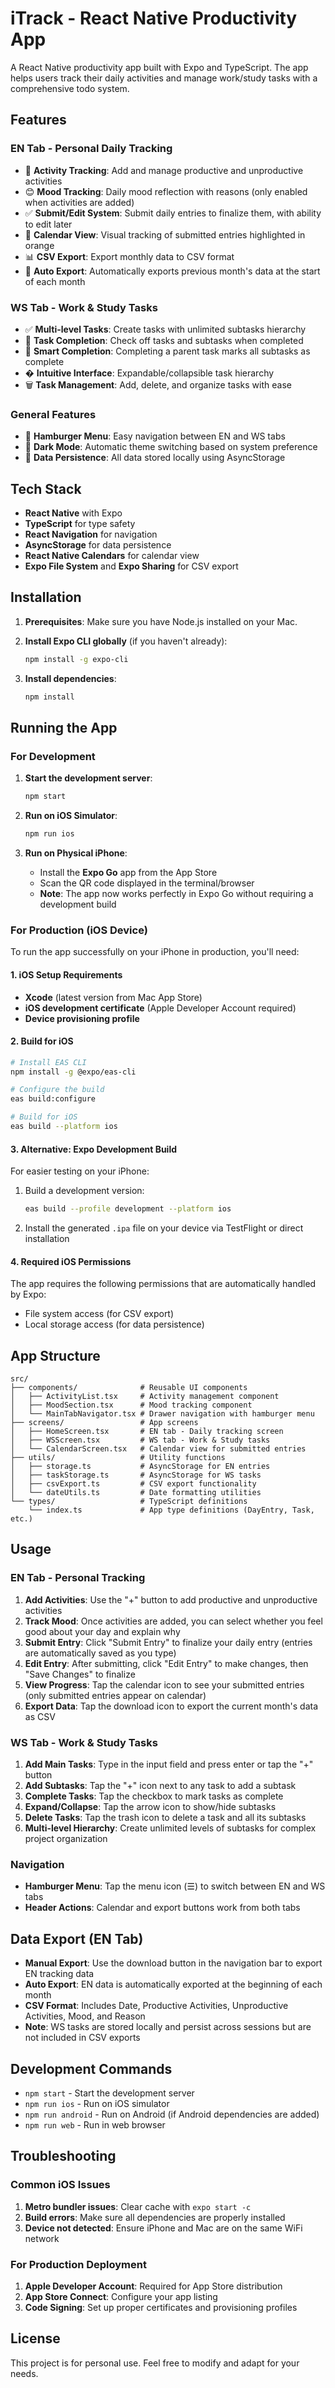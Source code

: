 # iTrack - React Native Productivity App

A React Native productivity app built with Expo and TypeScript. The app helps users track their daily activities and manage work/study tasks with a comprehensive todo system.

## Features

### EN Tab - Personal Daily Tracking
- 📝 **Activity Tracking**: Add and manage productive and unproductive activities
- 😊 **Mood Tracking**: Daily mood reflection with reasons (only enabled when activities are added)
- ✅ **Submit/Edit System**: Submit daily entries to finalize them, with ability to edit later
- 📅 **Calendar View**: Visual tracking of submitted entries highlighted in orange
- 📊 **CSV Export**: Export monthly data to CSV format
- 🔄 **Auto Export**: Automatically exports previous month's data at the start of each month

### WS Tab - Work & Study Tasks
- ✅ **Multi-level Tasks**: Create tasks with unlimited subtasks hierarchy
- 🎯 **Task Completion**: Check off tasks and subtasks when completed
- 🔗 **Smart Completion**: Completing a parent task marks all subtasks as complete
- � **Intuitive Interface**: Expandable/collapsible task hierarchy
- 🗑️ **Task Management**: Add, delete, and organize tasks with ease

### General Features
- 🍔 **Hamburger Menu**: Easy navigation between EN and WS tabs
- 🌙 **Dark Mode**: Automatic theme switching based on system preference
- 💾 **Data Persistence**: All data stored locally using AsyncStorage

## Tech Stack

- **React Native** with Expo
- **TypeScript** for type safety
- **React Navigation** for navigation
- **AsyncStorage** for data persistence
- **React Native Calendars** for calendar view
- **Expo File System** and **Expo Sharing** for CSV export

## Installation

1. **Prerequisites**: Make sure you have Node.js installed on your Mac.

2. **Install Expo CLI globally** (if you haven't already):
   ```bash
   npm install -g expo-cli
   ```

3. **Install dependencies**:
   ```bash
   npm install
   ```

## Running the App

### For Development

1. **Start the development server**:
   ```bash
   npm start
   ```

2. **Run on iOS Simulator**:
   ```bash
   npm run ios
   ```

3. **Run on Physical iPhone**:
   - Install the **Expo Go** app from the App Store
   - Scan the QR code displayed in the terminal/browser
   - **Note**: The app now works perfectly in Expo Go without requiring a development build

### For Production (iOS Device)

To run the app successfully on your iPhone in production, you'll need:

#### 1. iOS Setup Requirements

- **Xcode** (latest version from Mac App Store)
- **iOS development certificate** (Apple Developer Account required)
- **Device provisioning profile**

#### 2. Build for iOS

```bash
# Install EAS CLI
npm install -g @expo/eas-cli

# Configure the build
eas build:configure

# Build for iOS
eas build --platform ios
```

#### 3. Alternative: Expo Development Build

For easier testing on your iPhone:

1. Build a development version:
   ```bash
   eas build --profile development --platform ios
   ```

2. Install the generated `.ipa` file on your device via TestFlight or direct installation

#### 4. Required iOS Permissions

The app requires the following permissions that are automatically handled by Expo:
- File system access (for CSV export)
- Local storage access (for data persistence)

## App Structure

```
src/
├── components/              # Reusable UI components
│   ├── ActivityList.tsx     # Activity management component
│   ├── MoodSection.tsx      # Mood tracking component
│   └── MainTabNavigator.tsx # Drawer navigation with hamburger menu
├── screens/                 # App screens
│   ├── HomeScreen.tsx       # EN tab - Daily tracking screen
│   ├── WSScreen.tsx         # WS tab - Work & Study tasks
│   └── CalendarScreen.tsx   # Calendar view for submitted entries
├── utils/                   # Utility functions
│   ├── storage.ts           # AsyncStorage for EN entries
│   ├── taskStorage.ts       # AsyncStorage for WS tasks
│   ├── csvExport.ts         # CSV export functionality
│   └── dateUtils.ts         # Date formatting utilities
└── types/                   # TypeScript definitions
    └── index.ts             # App type definitions (DayEntry, Task, etc.)
```

## Usage

### EN Tab - Personal Tracking
1. **Add Activities**: Use the "+" button to add productive and unproductive activities
2. **Track Mood**: Once activities are added, you can select whether you feel good about your day and explain why
3. **Submit Entry**: Click "Submit Entry" to finalize your daily entry (entries are automatically saved as you type)
4. **Edit Entry**: After submitting, click "Edit Entry" to make changes, then "Save Changes" to finalize
5. **View Progress**: Tap the calendar icon to see your submitted entries (only submitted entries appear on calendar)
6. **Export Data**: Tap the download icon to export the current month's data as CSV

### WS Tab - Work & Study Tasks
1. **Add Main Tasks**: Type in the input field and press enter or tap the "+" button
2. **Add Subtasks**: Tap the "+" icon next to any task to add a subtask
3. **Complete Tasks**: Tap the checkbox to mark tasks as complete
4. **Expand/Collapse**: Tap the arrow icon to show/hide subtasks
5. **Delete Tasks**: Tap the trash icon to delete a task and all its subtasks
6. **Multi-level Hierarchy**: Create unlimited levels of subtasks for complex project organization

### Navigation
- **Hamburger Menu**: Tap the menu icon (☰) to switch between EN and WS tabs
- **Header Actions**: Calendar and export buttons work from both tabs

## Data Export (EN Tab)

- **Manual Export**: Use the download button in the navigation bar to export EN tracking data
- **Auto Export**: EN data is automatically exported at the beginning of each month
- **CSV Format**: Includes Date, Productive Activities, Unproductive Activities, Mood, and Reason
- **Note**: WS tasks are stored locally and persist across sessions but are not included in CSV exports

## Development Commands

- `npm start` - Start the development server
- `npm run ios` - Run on iOS simulator
- `npm run android` - Run on Android (if Android dependencies are added)
- `npm run web` - Run in web browser

## Troubleshooting

### Common iOS Issues

1. **Metro bundler issues**: Clear cache with `expo start -c`
2. **Build errors**: Make sure all dependencies are properly installed
3. **Device not detected**: Ensure iPhone and Mac are on the same WiFi network

### For Production Deployment

1. **Apple Developer Account**: Required for App Store distribution
2. **App Store Connect**: Configure your app listing
3. **Code Signing**: Set up proper certificates and provisioning profiles

## License

This project is for personal use. Feel free to modify and adapt for your needs.
